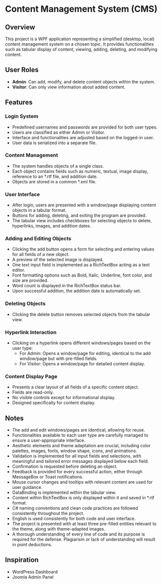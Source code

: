 # Content Management System (CMS)

## Overview
This project is a WPF application representing a simplified (desktop, local) content management system on a chosen topic. It provides functionalities such as tabular display of content, viewing, adding, deleting, and modifying content.

## User Roles
- **Admin**: Can add, modify, and delete content objects within the system.
- **Visitor**: Can only view information about added content.

## Features
### Login System
- Predefined usernames and passwords are provided for both user types.
- Users are classified as either Admin or Visitor.
- Interface and functionalities are adjusted based on the logged-in user.
- User data is serialized into a separate file.

### Content Management
- The system handles objects of a single class.
- Each object contains fields such as numeric, textual, image display, reference to an *.rtf file, and addition date.
- Objects are stored in a common *.xml file.

### User Interface
- After login, users are presented with a window/page displaying content objects in a tabular format.
- Buttons for adding, deleting, and exiting the program are provided.
- The tabular view includes checkboxes for selecting objects to delete, hyperlinks, images, and addition dates.

### Adding and Editing Objects
- Clicking the add button opens a form for selecting and entering values for all fields of a new object.
- A preview of the selected image is displayed.
- One text input field is implemented as a RichTextBox acting as a text editor.
- Font formatting options such as Bold, Italic, Underline, font color, and size are provided.
- Word count is displayed in the RichTextBox status bar.
- Upon successful addition, the addition date is automatically set.

### Deleting Objects
- Clicking the delete button removes selected objects from the tabular view.

### Hyperlink Interaction
- Clicking on a hyperlink opens different windows/pages based on the user type:
  - For Admin: Opens a window/page for editing, identical to the add window/page but with pre-filled fields.
  - For Visitor: Opens a window/page for detailed content display.

### Content Display Page
- Presents a clear layout of all fields of a specific content object.
- Fields are read-only.
- No visible controls except for informational display.
- Designed specifically for content display.

## Notes
- The add and edit windows/pages are identical, allowing for reuse.
- Functionalities available to each user type are carefully managed to ensure a user-appropriate interface.
- Aesthetic elements and theme adaptation are crucial, including color palettes, images, fonts, window shape, icons, and animations.
- Validation is implemented for all input fields and selections, with meaningful and tailored error messages displayed below each field.
- Confirmation is requested before deleting an object.
- Feedback is provided for every successful action, either through MessageBox or Toast notifications.
- Mouse cursor changes and tooltips with relevant content are used for user guidance.
- DataBinding is implemented within the tabular view.
- Content within RichTextBox is only displayed within it and saved in *.rtf format.
- C# naming conventions and clean code practices are followed consistently throughout the project.
- English is used consistently for both code and user interface.
- The project is presented with at least three pre-filled entities relevant to the theme, along with theme-adapted images.
- A thorough understanding of every line of code and its purpose is required for the defense. Plagiarism or lack of understanding will result in point deductions.

## Inspiration
- WordPress Dashboard
- Joomla Admin Panel
